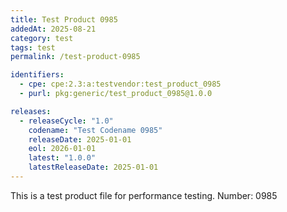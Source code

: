 ```yaml
---
title: Test Product 0985
addedAt: 2025-08-21
category: test
tags: test
permalink: /test-product-0985

identifiers:
  - cpe: cpe:2.3:a:testvendor:test_product_0985
  - purl: pkg:generic/test_product_0985@1.0.0

releases:
  - releaseCycle: "1.0"
    codename: "Test Codename 0985"
    releaseDate: 2025-01-01
    eol: 2026-01-01
    latest: "1.0.0"
    latestReleaseDate: 2025-01-01
---
```


This is a test product file for performance testing. Number: 0985
